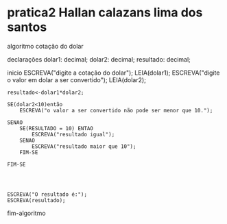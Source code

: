 # pratica2 Hallan calazans lima dos santos

algoritmo cotação do dolar


declarações
	dolar1: decimal;
	dolar2: decimal;
	resultado: decimal;

inicio
	ESCREVA("digite a cotação do dolar");
	LEIA(dolar1);
	ESCREVA("digite o valor em dolar  a ser convertido");
	LEIA(dolar2);
	
	resultado<-dolar1*dolar2;

	SE(dolar2<10)então
		ESCREVA("o valor a ser convertido não pode ser menor que 10.");
		
	SENAO
		SE(RESULTADO = 10) ENTAO
			ESCREVA("resultado igual");
		SENAO
			ESCREVA("resultado maior que 10");
		FIM-SE
		
	FIM-SE

	
	
	
	ESCREVA("O resultado é:");
	ESCREVA(resultado);

fim-algoritmo
